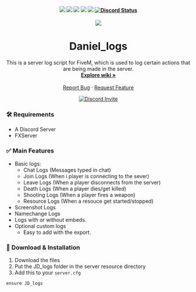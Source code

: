 <h4 align="center">
	<img src="https://img.shields.io/github/release/Prefech/JD_logs.png">
	<img src="https://img.shields.io/github/last-commit/Prefech/JD_logs">
	<img src="https://img.shields.io/github/license/Prefech/JD_logs.png">
	<img src="https://img.shields.io/github/issues/Prefech/JD_logs.png">
	<img src="https://img.shields.io/github/contributors/Prefech/JD_logs.png">
	<a href="https://discord.gg/prefech" title=""><img alt="Discord Status" src="https://discordapp.com/api/guilds/721339695199682611/widget.png"></a>
</h4>

<div align="center">
  <a href="https://github.com/Prefech/JD_logs">
    <img src="https://i.gyazo.com/3894b03d4351bcb566ec85afc7f9b231.png">
  </a>

  <h1 align="center">Daniel_logs</h1>

  <p align="center">
    This is a server log script for FiveM, which is used to log certain actions that are being made in the server.
    <br />
    <a href="https://github.com/prefech/JD_logs/wiki"><strong>Explore wiki »</strong></a>
    <br />
    <br />    
    <a href="https://github.com/Prefech/JD_logs/issues">Report Bug</a>
    ·
    <a href="https://github.com/Prefech/JD_logs/issues">Request Feature</a>
  </p>
  <a href="https://discord.gg/prefech" title=""><img alt="Discord Invite" src="https://discordapp.com/api/guilds/721339695199682611/widget.png?style=banner2"></a>
</div>



### 🛠 Requirements
- A Discord Server
- FXServer

### ✅ Main Features
- Basic logs:  
  - Chat Logs (Messages typed in chat)  
  - Join Logs (When i player is connecting to the sever)  
  - Leave Logs (When a player disconnects from the server)  
  - Death Logs (When a player dies/get killed)  
  - Shooting Logs (When a player fires a weapon)  
  - Resource Logs (When a resouce get started/stopped)  
- Screenshot Logs  
- Namechange Logs  
- Logs with or without embeds.  
- Optional custom logs  
  - Easy to add with the export.  

### 🔧 Download & Installation

1. Download the files
2. Put the JD_logs folder in the server resource directory
3. Add this to your `server.cfg`
```
ensure JD_logs
```
